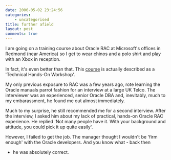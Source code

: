 ```yaml
---
date: 2006-05-02 23:24:56
categories:
    - uncategorised
title: further afield
layout: post
comments: true
---
```

I am going on a training course about Oracle RAC at Microsoft's offices
in Redmond (near America) so I get to wear chinos and a polo shirt and
play with an Xbox in reception.

In fact, it's even better than that. This
[course](http://www.siebelonmicrosoft.com/events/login.aspx?eventID=18)
is actually described as a 'Technical Hands-On Workshop'.

My only previous exposure to RAC was a few years ago, rote learning the
Oracle manuals parrot fashion for an interview at a large UK Telco. The
interviewer was an experienced, senior Oracle DBA and, inevitably, much
to my embarassment, he found me out almost immediately.

Much to my surprise, he still recommended me for a second interview.
After the interview, I asked him about my lack of practical, hands-on
Oracle RAC experience. He replied 'Not many people have it. With your
background and attitude, you could pick it up quite easily'.

However, I failed to get the job. The manager thought I wouldn't be
'firm enough' with the Oracle developers. And you know what - back then
- he was absolutely correct.
